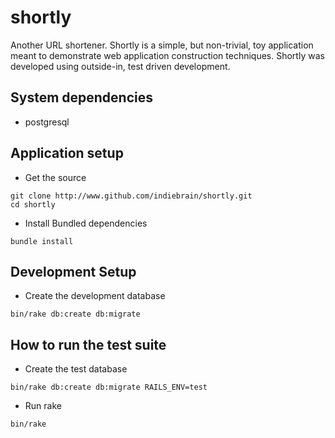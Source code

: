 # shortly

Another URL shortener. Shortly is a simple, but non-trivial, toy application meant to demonstrate web application construction techniques. Shortly was developed using outside-in, test driven development.

## System dependencies

* postgresql

## Application setup
* Get the source
```
git clone http://www.github.com/indiebrain/shortly.git
cd shortly
```
* Install Bundled dependencies
```
bundle install
```

## Development Setup
* Create the development database
```
bin/rake db:create db:migrate
```

## How to run the test suite
* Create the test database
```
bin/rake db:create db:migrate RAILS_ENV=test
```
* Run rake
```shell
bin/rake
```

